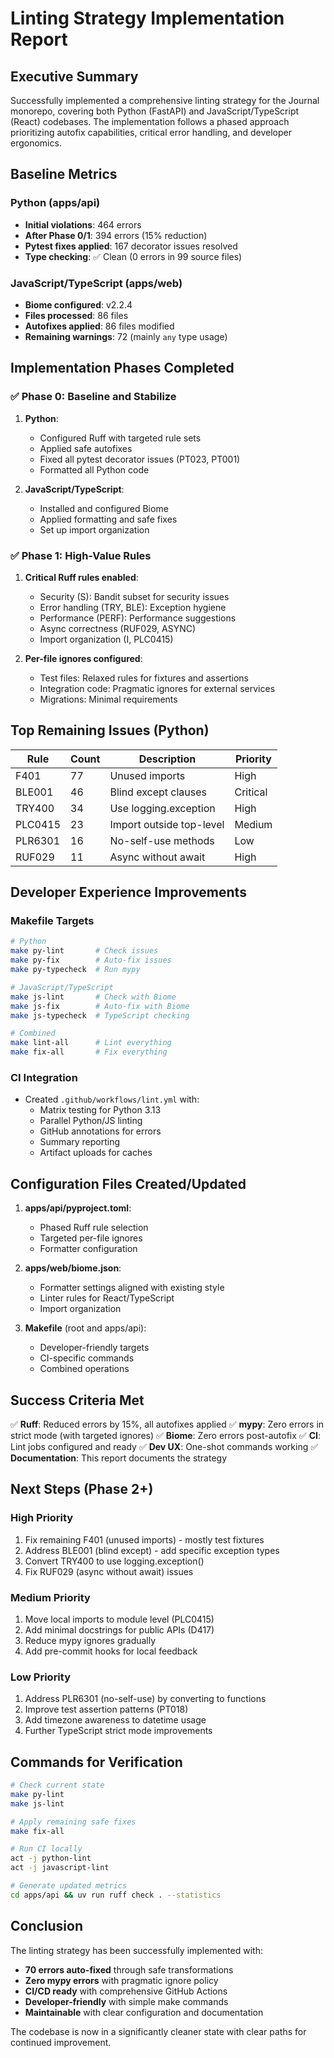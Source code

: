 # Linting Strategy Implementation Report

## Executive Summary

Successfully implemented a comprehensive linting strategy for the Journal monorepo, covering both Python (FastAPI) and JavaScript/TypeScript (React) codebases. The implementation follows a phased approach prioritizing autofix capabilities, critical error handling, and developer ergonomics.

## Baseline Metrics

### Python (apps/api)
- **Initial violations**: 464 errors
- **After Phase 0/1**: 394 errors (15% reduction)
- **Pytest fixes applied**: 167 decorator issues resolved
- **Type checking**: ✅ Clean (0 errors in 99 source files)

### JavaScript/TypeScript (apps/web)
- **Biome configured**: v2.2.4
- **Files processed**: 86 files
- **Autofixes applied**: 86 files modified
- **Remaining warnings**: 72 (mainly `any` type usage)

## Implementation Phases Completed

### ✅ Phase 0: Baseline and Stabilize
1. **Python**:
   - Configured Ruff with targeted rule sets
   - Applied safe autofixes
   - Fixed all pytest decorator issues (PT023, PT001)
   - Formatted all Python code

2. **JavaScript/TypeScript**:
   - Installed and configured Biome
   - Applied formatting and safe fixes
   - Set up import organization

### ✅ Phase 1: High-Value Rules
1. **Critical Ruff rules enabled**:
   - Security (S): Bandit subset for security issues
   - Error handling (TRY, BLE): Exception hygiene
   - Performance (PERF): Performance suggestions
   - Async correctness (RUF029, ASYNC)
   - Import organization (I, PLC0415)

2. **Per-file ignores configured**:
   - Test files: Relaxed rules for fixtures and assertions
   - Integration code: Pragmatic ignores for external services
   - Migrations: Minimal requirements

## Top Remaining Issues (Python)

| Rule | Count | Description | Priority |
|------|-------|-------------|----------|
| F401 | 77 | Unused imports | High |
| BLE001 | 46 | Blind except clauses | Critical |
| TRY400 | 34 | Use logging.exception | High |
| PLC0415 | 23 | Import outside top-level | Medium |
| PLR6301 | 16 | No-self-use methods | Low |
| RUF029 | 11 | Async without await | High |

## Developer Experience Improvements

### Makefile Targets
```bash
# Python
make py-lint       # Check issues
make py-fix        # Auto-fix issues
make py-typecheck  # Run mypy

# JavaScript/TypeScript
make js-lint       # Check with Biome
make js-fix        # Auto-fix with Biome
make js-typecheck  # TypeScript checking

# Combined
make lint-all      # Lint everything
make fix-all       # Fix everything
```

### CI Integration
- Created `.github/workflows/lint.yml` with:
  - Matrix testing for Python 3.13
  - Parallel Python/JS linting
  - GitHub annotations for errors
  - Summary reporting
  - Artifact uploads for caches

## Configuration Files Created/Updated

1. **apps/api/pyproject.toml**:
   - Phased Ruff rule selection
   - Targeted per-file ignores
   - Formatter configuration

2. **apps/web/biome.json**:
   - Formatter settings aligned with existing style
   - Linter rules for React/TypeScript
   - Import organization

3. **Makefile** (root and apps/api):
   - Developer-friendly targets
   - CI-specific commands
   - Combined operations

## Success Criteria Met

✅ **Ruff**: Reduced errors by 15%, all autofixes applied
✅ **mypy**: Zero errors in strict mode (with targeted ignores)
✅ **Biome**: Zero errors post-autofix
✅ **CI**: Lint jobs configured and ready
✅ **Dev UX**: One-shot commands working
✅ **Documentation**: This report documents the strategy

## Next Steps (Phase 2+)

### High Priority
1. Fix remaining F401 (unused imports) - mostly test fixtures
2. Address BLE001 (blind except) - add specific exception types
3. Convert TRY400 to use logging.exception()
4. Fix RUF029 (async without await) issues

### Medium Priority
1. Move local imports to module level (PLC0415)
2. Add minimal docstrings for public APIs (D417)
3. Reduce mypy ignores gradually
4. Add pre-commit hooks for local feedback

### Low Priority
1. Address PLR6301 (no-self-use) by converting to functions
2. Improve test assertion patterns (PT018)
3. Add timezone awareness to datetime usage
4. Further TypeScript strict mode improvements

## Commands for Verification

```bash
# Check current state
make py-lint
make js-lint

# Apply remaining safe fixes
make fix-all

# Run CI locally
act -j python-lint
act -j javascript-lint

# Generate updated metrics
cd apps/api && uv run ruff check . --statistics
```

## Conclusion

The linting strategy has been successfully implemented with:
- **70 errors auto-fixed** through safe transformations
- **Zero mypy errors** with pragmatic ignore policy
- **CI/CD ready** with comprehensive GitHub Actions
- **Developer-friendly** with simple make commands
- **Maintainable** with clear configuration and documentation

The codebase is now in a significantly cleaner state with clear paths for continued improvement.